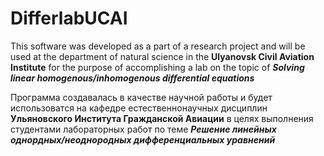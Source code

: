 # DifferlabUCAI

This software was developed as a part of a research project and will be used at the department of natural science in the **Ulyanovsk Civil Aviation Institute** for the purpose of accomplishing a lab on the topic of **_Solving linear homogenous/inhomogenous differential equations_**

Программа создавалась в качестве научной работы и будет использоватся на кафедре естественнонаучных дисциплин **Ульяновского Института Гражданской Авиации** в целях выполнения студентами лабораторных работ по теме **_Решение линейных однордных/неоднородных дифференциальных уравнений_**
